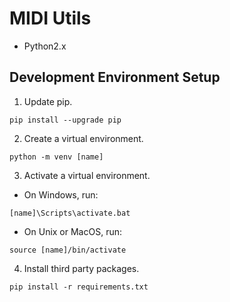 # MIDI Utils
* Python2.x

## Development Environment Setup
1. Update pip.
```
pip install --upgrade pip
```

2. Create a virtual environment.
```
python -m venv [name]
```

3. Activate a virtual environment.
* On Windows, run:
```
[name]\Scripts\activate.bat
```

* On Unix or MacOS, run:
```
source [name]/bin/activate
```

4. Install third party packages.
```
pip install -r requirements.txt
```
